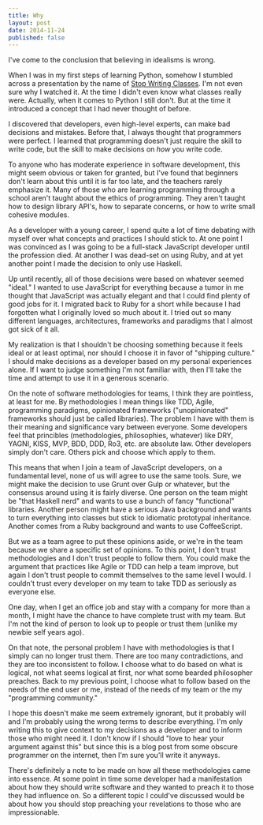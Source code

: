 ```yaml
---
title: Why
layout: post
date: 2014-11-24
published: false
---
```


I've come to the conclusion that believing in idealisms is wrong.

When I was in my first steps of learning Python, somehow I stumbled across a
presentation by the name of [Stop Writing
Classes](http://youtu.be/o9pEzgHorH0). I'm not even sure why I watched it.
At the time I didn't even know what classes really were. Actually, when it
comes to Python I still don't. But at the time it introduced a concept that I
had never thought of before.

I discovered that developers, even high-level experts, can make bad decisions
and mistakes. Before that, I always thought that programmers were perfect. I
learned that programming doesn't just require the skill to write code, but the
skill to make decisions on *how* you write code.

To anyone who has moderate experience in software development, this might seem
obvious or taken for granted, but I've found that beginners don't learn about
this until it is far too late, and the teachers rarely emphasize it. Many of
those who are learning programming through a school aren't taught about the
ethics of programming. They aren't taught how to design library API's, how to
separate concerns, or how to write small cohesive modules.

As a developer with a young career, I spend quite a lot of time debating with
myself over what concepts and practices I should stick to. At one point I was
convinced as I was going to be a full-stack JavaScript developer until the
profession died. At another I was dead-set on using Ruby, and at yet another
point I made the decision to only use Haskell.

Up until recently, all of those decisions were based on whatever seemed
"ideal." I wanted to use JavaScript for everything because a tumor in me
thought that JavaScript was actually elegant and that I could find plenty of
good jobs for it. I migrated back to Ruby for a short while because I had
forgotten what I originally loved so much about it. I tried out so many
different languages, architectures, frameworks and paradigms that I almost got
sick of it all.

My realization is that I shouldn't be choosing something because it feels
ideal or at least optimal, nor should I choose it in favor of "shipping
culture." I should make decisions as a developer based on my personal
experiences alone. If I want to judge something I'm not familiar with, then
I'll take the time and attempt to use it in a generous scenario.

On the note of software methodologies for teams, I think they are pointless, at
least for me. By methodologies I mean things like TDD, Agile, programming
paradigms, opinionated frameworks ("unopinionated" frameworks should just be
called libraries). The problem I have with them is their meaning and
significance vary between everyone. Some developers feel that princibles
(methodologies, philosophies, whatever) like DRY, YAGNI, KISS, MVP, BDD, DDD,
Ro3, etc. are absolute law. Other developers simply don't care. Others pick and
choose which apply to them.

This means that when I join a team of JavaScript developers, on a fundamental
level, none of us will agree to use the same tools. Sure, we might make the
decision to use Grunt over Gulp or whatever, but the consensus around using it
is fairly diverse. One person on the team might be "that Haskell nerd" and
wants to use a bunch of fancy "functional" libraries. Another person might have
a serious Java background and wants to turn everything into classes but stick
to idiomatic prototypal inheritance. Another comes from a Ruby background and
wants to use CoffeeScript.

But we as a team agree to put these opinions aside, or we're in the team
because we share a specific set of opinions. To this point, I don't trust
methodologies and I don't trust people to follow them. You could make the
argument that practices like Agile or TDD can help a team improve, but again
I don't trust people to commit themselves to the same level I would. I couldn't
trust every developer on my team to take TDD as seriously as everyone else.

One day, when I get an office job and stay with a company for more than a
month, I might have the chance to have complete trust with my team. But I'm not
the kind of person to look up to people or trust them (unlike my newbie self
years ago).

On that note, the personal problem I have with methodologies is that I simply
can no longer trust them. There are too many contradictions, and they are too
inconsistent to follow. I choose what to do based on what is logical, not what
seems logical at first, nor what some bearded philosopher preaches. Back to my
previous point, I choose what to follow based on the needs of the end user or
me, instead of the needs of my team or the my "programming community."

I hope this doesn't make me seem extremely ignorant, but it probably will and
I'm probably using the wrong terms to describe everything. I'm only writing
this to give context to my decisions as a developer and to inform those who
might need it. I don't know if I should "love to hear your argument against
this" but since this is a blog post from some obscure programmer on the
internet, then I'm sure you'll write it anyways.

There's definitely a note to be made on how all these methodologies came
into essence. At some point in time some developer had a manifestation about
how they should write software and they wanted to preach it to those they had
influence on. So a different topic I could've discussed would be about how you
should stop preaching your revelations to those who are impressionable.
